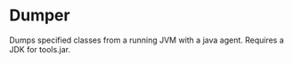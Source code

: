# Dumper
Dumps specified classes from a running JVM with a java agent. Requires a JDK for tools.jar.